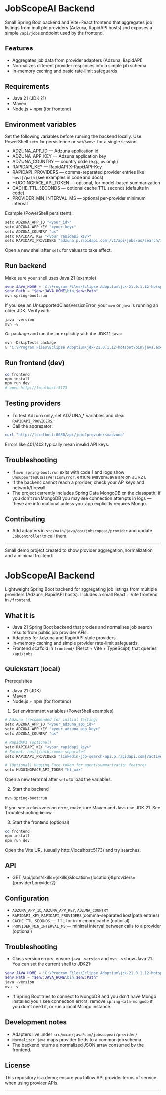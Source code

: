 # JobScopeAI Backend

Small Spring Boot backend and Vite+React frontend that aggregates job listings from multiple providers (Adzuna, RapidAPI hosts) and exposes a simple `/api/jobs` endpoint used by the frontend.

## Features
- Aggregates job data from provider adapters (Adzuna, RapidAPI)
- Normalizes different provider responses into a simple job schema
- In-memory caching and basic rate-limit safeguards

## Requirements
- Java 21 (JDK 21)
- Maven
- Node.js + npm (for frontend)

## Environment variables
Set the following variables before running the backend locally. Use PowerShell `setx` for persistence or `set`/`$env:` for a single session.

- ADZUNA_APP_ID — Adzuna application id
- ADZUNA_APP_KEY — Adzuna application key
- ADZUNA_COUNTRY — country code (e.g., `us` or `gb`)
- RAPIDAPI_KEY — RapidAPI X-RapidAPI-Key
- RAPIDAPI_PROVIDERS — comma-separated provider entries like `host|/path` (see examples in code and docs)
- HUGGINGFACE_API_TOKEN — optional, for model-based summarization
- CACHE_TTL_SECONDS — optional cache TTL seconds (defaults in code)
- PROVIDER_MIN_INTERVAL_MS — optional per-provider minimum interval

Example (PowerShell persistent):

```powershell
setx ADZUNA_APP_ID "<your_id>"
setx ADZUNA_APP_KEY "<your_key>"
setx ADZUNA_COUNTRY "us"
setx RAPIDAPI_KEY "<your_rapidapi_key>"
setx RAPIDAPI_PROVIDERS "adzuna.p.rapidapi.com|/v1/api/jobs/us/search/1"
```

Open a new shell after `setx` for values to take effect.

## Run backend

Make sure your shell uses Java 21 (example)

```powershell
$env:JAVA_HOME = 'C:\Program Files\Eclipse Adoptium\jdk-21.0.1.12-hotspot'
$env:Path = "$env:JAVA_HOME\bin;$env:Path"
mvn spring-boot:run
```

If you see an UnsupportedClassVersionError, your `mvn` or `java` is running an older JDK. Verify with:

```powershell
java -version
mvn -v
```

Or package and run the jar explicitly with the JDK21 `java`:

```powershell
mvn -DskipTests package
& 'C:\Program Files\Eclipse Adoptium\jdk-21.0.1.12-hotspot\bin\java.exe' -jar target\jobscopeai-backend-0.0.1-SNAPSHOT.jar
```

## Run frontend (dev)

```powershell
cd frontend
npm install
npm run dev
# open http://localhost:5173
```

## Testing providers
- To test Adzuna only, set ADZUNA_* variables and clear `RAPIDAPI_PROVIDERS`.
- Call the aggregator:

```powershell
curl "http://localhost:8080/api/jobs?providers=adzuna"
```

Errors like 401/403 typically mean invalid API keys.

## Troubleshooting
- If `mvn spring-boot:run` exits with code 1 and logs show `UnsupportedClassVersionError`, ensure Maven/Java are on JDK21.
- If the backend cannot reach a provider, check your API keys and network/firewall.
- The project currently includes Spring Data MongoDB on the classpath; if you don't run MongoDB you may see connection attempts in logs — these are informational unless your app explicitly requires Mongo.

## Contributing
- Add adapters in `src/main/java/com/jobscopeai/provider` and update `JobController` to call them.

---
Small demo project created to show provider aggregation, normalization and a minimal frontend.
# JobScopeAI Backend

Lightweight Spring Boot backend for aggregating job listings from multiple providers (Adzuna, RapidAPI hosts). Includes a small React + Vite frontend in `/frontend`.

## What it is
- Java 21 Spring Boot backend that proxies and normalizes job search results from public job provider APIs.
- Adapters for Adzuna and RapidAPI-style providers.
- In-memory caching and simple provider rate-limit safeguards.
- Frontend scaffold in `frontend/` (React + Vite + TypeScript) that queries `/api/jobs`.

## Quickstart (local)

Prerequisites
- Java 21 (JDK)
- Maven
- Node.js + npm (for frontend)

1. Set environment variables (PowerShell examples)

```powershell
# Adzuna (recommended for initial testing)
setx ADZUNA_APP_ID "<your_adzuna_app_id>"
setx ADZUNA_APP_KEY "<your_adzuna_app_key>"
setx ADZUNA_COUNTRY "us"

# RapidAPI (optional)
setx RAPIDAPI_KEY "<your_rapidapi_key>"
# Format: host|/path,comma-separated
setx RAPIDAPI_PROVIDERS "linkedin-job-search-api.p.rapidapi.com|/active-jb-1h?offset=0&description_type=text"

# (Optional) Hugging Face token for agent/summarization features
setx HUGGINGFACE_API_TOKEN "hf_xxx"
```

Open a new terminal after `setx` to load the variables.

2. Start the backend

```powershell
mvn spring-boot:run
```

If you see a class version error, make sure Maven and Java use JDK 21. See Troubleshooting below.

3. Start the frontend (optional)

```powershell
cd frontend
npm install
npm run dev
```

Open the Vite URL (usually http://localhost:5173) and try searches.

## API
- GET /api/jobs?skills={skills}&location={location}&providers={provider1,provider2}

## Configuration
- `ADZUNA_APP_ID`, `ADZUNA_APP_KEY`, `ADZUNA_COUNTRY`
- `RAPIDAPI_KEY`, `RAPIDAPI_PROVIDERS` (comma-separated host|path entries)
- `CACHE_TTL_SECONDS` — TTL for in-memory cache (optional)
- `PROVIDER_MIN_INTERVAL_MS` — minimal interval between calls to a provider (optional)

## Troubleshooting
- Class version errors: ensure `java -version` and `mvn -v` show Java 21. You can set the current shell to JDK21:

```powershell
$env:JAVA_HOME = 'C:\Program Files\Eclipse Adoptium\jdk-21.0.1.12-hotspot'
$env:Path = "$env:JAVA_HOME\bin;$env:Path"
java -version
mvn -v
```

- If Spring Boot tries to connect to MongoDB and you don't have Mongo installed you'll see connection errors; remove `spring-data-mongodb` if you don't need it, or run a local Mongo instance.

## Development notes
- Adapters live under `src/main/java/com/jobscopeai/provider/`
- `Normalizer.java` maps provider fields to a common job schema.
- The backend returns a normalized JSON array consumed by the frontend.

## License
This repository is a demo; ensure you follow API provider terms of service when using provider APIs.

---

